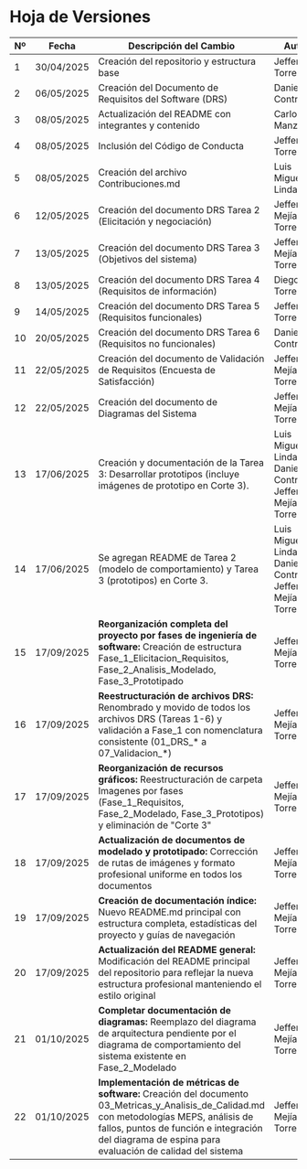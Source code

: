 # Hoja de Versiones

| Nº | Fecha       | Descripción del Cambio                         | Autor                  |
|----|-------------|------------------------------------------------|------------------------|
| 1  | 30/04/2025  | Creación del repositorio y estructura base     | Jefferson Torres       |
| 2  | 06/05/2025  | Creación del Documento de Requisitos del Software (DRS) | Daniel Contreras       |
| 3  | 08/05/2025  | Actualización del README con integrantes y contenido | Carlos Manzano         |
| 4  | 08/05/2025  | Inclusión del Código de Conducta               | Jefferson Torres       |
| 5  | 08/05/2025  | Creación del archivo Contribuciones.md         | Luis Miguel Lindarte   |
| 6  | 12/05/2025  | Creación del documento DRS Tarea 2 (Elicitación y negociación) | Jefferson Mejía Torres |
| 7  | 13/05/2025  | Creación del documento DRS Tarea 3 (Objetivos del sistema) | Jefferson Mejía Torres |
| 8  | 13/05/2025  | Creación del documento DRS Tarea 4 (Requisitos de información) | Diego Torres          |
| 9  | 14/05/2025  | Creación del documento DRS Tarea 5 (Requisitos funcionales) | Jefferson Torres          |
| 10 | 20/05/2025  | Creación del documento DRS Tarea 6 (Requisitos no funcionales) | Daniel Contreras          |
| 11 | 22/05/2025  | Creación del documento de Validación de Requisitos (Encuesta de Satisfacción) | Jefferson Mejía Torres |
| 12 | 22/05/2025  | Creación del documento de Diagramas del Sistema | Jefferson Mejía Torres |
| 13 | 17/06/2025  | Creación y documentación de la Tarea 3: Desarrollar prototipos (incluye imágenes de prototipo en Corte 3). | Luis Miguel Lindarte, Daniel Contreras, Jefferson Mejía Torres |
| 14 | 17/06/2025  | Se agregan README de Tarea 2 (modelo de comportamiento) y Tarea 3 (prototipos) en Corte 3. | Luis Miguel Lindarte, Daniel Contreras, Jefferson Mejía Torres |
| 15 | 17/09/2025  | **Reorganización completa del proyecto por fases de ingeniería de software:** Creación de estructura Fase_1_Elicitacion_Requisitos, Fase_2_Analisis_Modelado, Fase_3_Prototipado | Jefferson Mejía Torres |
| 16 | 17/09/2025  | **Reestructuración de archivos DRS:** Renombrado y movido de todos los archivos DRS (Tareas 1-6) y validación a Fase_1 con nomenclatura consistente (01_DRS_* a 07_Validacion_*) | Jefferson Mejía Torres |
| 17 | 17/09/2025  | **Reorganización de recursos gráficos:** Reestructuración de carpeta Imagenes por fases (Fase_1_Requisitos, Fase_2_Modelado, Fase_3_Prototipos) y eliminación de "Corte 3" | Jefferson Mejía Torres |
| 18 | 17/09/2025  | **Actualización de documentos de modelado y prototipado:** Corrección de rutas de imágenes y formato profesional uniforme en todos los documentos | Jefferson Mejía Torres |
| 19 | 17/09/2025  | **Creación de documentación índice:** Nuevo README.md principal con estructura completa, estadísticas del proyecto y guías de navegación | Jefferson Mejía Torres |
| 20 | 17/09/2025  | **Actualización del README general:** Modificación del README principal del repositorio para reflejar la nueva estructura profesional manteniendo el estilo original | Jefferson Mejía Torres |
| 21 | 01/10/2025  | **Completar documentación de diagramas:** Reemplazo del diagrama de arquitectura pendiente por el diagrama de comportamiento del sistema existente en Fase_2_Modelado | Jefferson Mejía Torres |
| 22 | 01/10/2025  | **Implementación de métricas de software:** Creación del documento 03_Metricas_y_Analisis_de_Calidad.md con metodologías MEPS, análisis de fallos, puntos de función e integración del diagrama de espina para evaluación de calidad del sistema | Jefferson Mejía Torres |

